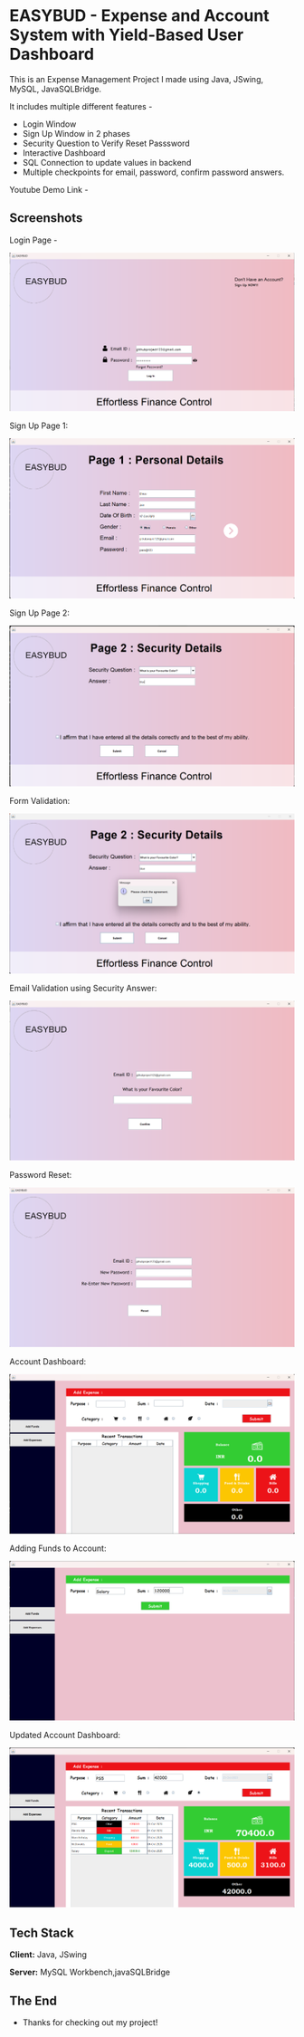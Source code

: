 
# EASYBUD - Expense and Account System with Yield-Based User Dashboard

This is an Expense Management Project I made using Java, JSwing, MySQL, JavaSQLBridge.

It includes multiple different features - 
- Login Window
- Sign Up Window in 2 phases
- Security Question to Verify Reset Passsword
- Interactive Dashboard
- SQL Connection to update values in backend
- Multiple checkpoints for email, password, confirm password answers.

Youtube Demo Link -  
## Screenshots

Login Page - 

![S1](https://github.com/dhruvj014/EASYBUD/blob/main/screenshotsreadme/1.png?raw=true)

Sign Up Page 1:

![S1](https://github.com/dhruvj014/EASYBUD/blob/main/screenshotsreadme/2.png?raw=true)

Sign Up Page 2:

![S1](https://github.com/dhruvj014/EASYBUD/blob/main/screenshotsreadme/3.png?raw=true)

Form Validation: 

![S1](https://github.com/dhruvj014/EASYBUD/blob/main/screenshotsreadme/4.png?raw=true)

Email Validation using Security Answer:

![S1](https://github.com/dhruvj014/EASYBUD/blob/main/screenshotsreadme/5.png?raw=true)

Password Reset:

![S1](https://github.com/dhruvj014/EASYBUD/blob/main/screenshotsreadme/6.png?raw=true)

Account Dashboard:

![S1](https://github.com/dhruvj014/EASYBUD/blob/main/screenshotsreadme/7.png?raw=true)

Adding Funds to Account:

![S1](https://github.com/dhruvj014/EASYBUD/blob/main/screenshotsreadme/8.png?raw=true)

Updated Account Dashboard:

![S1](https://github.com/dhruvj014/EASYBUD/blob/main/screenshotsreadme/9.png?raw=true)
## Tech Stack

**Client:** Java, JSwing

**Server:** MySQL Workbench,javaSQLBridge


## The End

 - Thanks for checking out my project!
